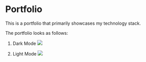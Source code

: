 # Portfolio #

This is a portfolio that primarily showcases my technology stack.

The portfolio looks as follows:
1. Dark Mode
![](/home/portfolio-home-darkmode.png)

2. Light Mode
![](/home/portfolio-home-lightmode.png)